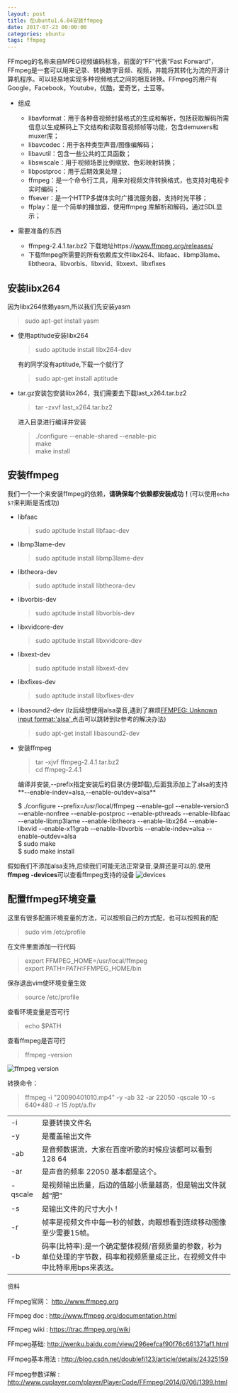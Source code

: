 ```yaml
---
layout: post
title: 在ubuntu1.6.04安装ffmpeg
date: 2017-07-23 00:00:00
categories: ubuntu
tags: ffmpeg
---
```


FFmpeg的名称来自MPEG视频编码标准，前面的“FF”代表“Fast Forward”，FFmpeg是一套可以用来记录、转换数字音频、视频，并能将其转化为流的开源计算机程序。可以轻易地实现多种视频格式之间的相互转换。FFmpeg的用户有Google，Facebook，Youtube，优酷，爱奇艺，土豆等。

* 组成
    * libavformat：用于各种音视频封装格式的生成和解析，包括获取解码所需信息以生成解码上下文结构和读取音视频帧等功能，包含demuxers和muxer库；
    * libavcodec：用于各种类型声音/图像编解码；
    * libavutil：包含一些公共的工具函数；
    * libswscale：用于视频场景比例缩放、色彩映射转换；
    * libpostproc：用于后期效果处理；
    * ffmpeg：是一个命令行工具，用来对视频文件转换格式，也支持对电视卡实时编码；
    * ffsever：是一个HTTP多媒体实时广播流服务器，支持时光平移；
    * ffplay：是一个简单的播放器，使用ffmpeg 库解析和解码，通过SDL显示；

* 需要准备的东西

    * ffmpeg-2.4.1.tar.bz2  下载地址https://www.ffmpeg.org/releases/
    * 下载ffmpeg所需要的所有依赖库文件libx264、libfaac、libmp3lame、libtheora、libvorbis、libxvid、libxext、libxfixes


## 安装libx264

因为libx264依赖yasm,所以我们先安装yasm

> sudo apt-get install yasm 
   
* 使用aptitude安装libx264

    > sudo aptitude install libx264-dev
    
    有的同学没有aptitude,下载一个就行了
    
    > sudo apt-get install aptitude

* tar.gz安装包安装libx264，我们需要去下载last_x264.tar.bz2 

    > tar -zxvf last_x264.tar.bz2 
    
    进入目录进行编译并安装
    
    > ./configure --enable-shared --enable-pic  
      make  
      make install  

## 安装ffmpeg

我们一个一个来安装ffmpeg的依赖，**请确保每个依赖都安装成功！**(可以使用`echo $?`来判断是否成功)

* libfaac

   > sudo aptitude install libfaac-dev  

* libmp3lame-dev

   > sudo aptitude install libmp3lame-dev 

* libtheora-dev 

   > sudo aptitude install libtheora-dev 
   
* libvorbis-dev 

   > sudo aptitude install libvorbis-dev 
   
* libxvidcore-dev  

   > sudo aptitude install libxvidcore-dev  
   
* libxext-dev  

   > sudo aptitude install libxext-dev   
   
* libxfixes-dev  

   > sudo aptitude install libxfixes-dev

* libasound2-dev (lz后续想使用alsa录音,遇到了麻烦[FFMPEG: Unknown input format:'alsa'](https://raspberrypi.stackexchange.com/questions/70479/ffmpeg-unknown-input-format-alsa),点击可以跳转到lz参考的解决办法)
   
   > sudo apt-get install libasound2-dev 
   
* 安装ffmpeg

    > tar -xjvf ffmpeg-2.4.1.tar.bz2  
    cd ffmpeg-2.4.1  

    编译并安装,--prefix指定安装后的目录(方便卸载),后面我添加上了alsa的支持**--enable-indev=alsa,--enable-outdev=alsa**
    <div class="message">
    $ ./configure --prefix=/usr/local/ffmpeg --enable-gpl --enable-version3 --enable-nonfree --enable-postproc --enable-pthreads --enable-libfaac --enable-libmp3lame --enable-libtheora --enable-libx264 --enable-libxvid --enable-x11grab --enable-libvorbis --enable-indev=alsa --enable-outdev=alsa </br>
    $ sudo make </br> 
    $ sudo make install 
    </div>

假如我们不添加alsa支持,后续我们可能无法正常录音,录屏还是可以的.使用**ffmpeg -devices**可以查看ffmpeg支持的设备
![devices](http://wx2.sinaimg.cn/mw690/0066vfZIly1fi8w3o7lwlj30i30ccjsq.jpg)

## 配置ffmpeg环境变量

这里有很多配置环境变量的方法，可以按照自己的方式配，也可以按照我的配

> sudo vim /etc/profile

在文件里面添加一行代码

> export FFMPEG_HOME=/usr/local/ffmpeg  
export PATH=$PATH:$FFMPEG_HOME/bin

保存退出vim使环境变量生效

> source /etc/profile

查看环境变量是否可行

> echo $PATH

查看ffmpeg是否可行

> ffmpeg -version

![ffmpeg version](http://wx4.sinaimg.cn/mw690/0066vfZIly1fhtzm5752pj30gf06g3yx.jpg)

转换命令：

> ffmpeg -i "20090401010.mp4" -y -ab 32 -ar 22050 -qscale 10 -s 640*480 -r 15 /opt/a.flv
 
<table>
    <tr>
        <td>-i</td>
        <td>是要转换文件名</td>
    </tr>
    <tr>
        <td>-y</td>
        <td>是覆盖输出文件</td>
    </tr>
    <tr>
        <td>-ab</td>
        <td>是音频数据流，大家在百度听歌的时候应该都可以看到 128 64</td>
    </tr>
    <tr>
        <td>-ar </td>
        <td>是声音的频率 22050 基本都是这个。</td>
    </tr>
    <tr>
        <td>-qscale</td>
        <td>是视频输出质量，后边的值越小质量越高，但是输出文件就越“肥”</td>
    </tr>
    <tr>
        <td>-s</td>
        <td>是输出文件的尺寸大小！</td>
    </tr>
    <tr>
        <td>-r</td>
        <td>帧率是视频文件中每一秒的帧数，肉眼想看到连续移动图像至少需要15帧。</td>
    </tr>
    <tr>
        <td>-b</td>
        <td>码率(比特率):是一个确定整体视频/音频质量的参数，秒为单位处理的字节数，码率和视频质量成正比，在视频文件中中比特率用bps来表达。</td>
    </tr>
    
</table>

资料

FFmpeg官网： http://www.ffmpeg.org

FFmpeg doc : http://www.ffmpeg.org/documentation.html

FFmpeg wiki : https://trac.ffmpeg.org/wiki

FFmpeg基础: http://wenku.baidu.com/view/296eefcaf90f76c661371af1.html

FFmpeg基本用法 : http://blog.csdn.net/doublefi123/article/details/24325159

FFmpeg参数详解 : http://www.cuplayer.com/player/PlayerCode/FFmpeg/2014/0706/1399.html

